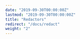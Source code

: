 ```yaml
---
date: "2019-09-30T00:00:00Z"
lastmod: "2019-09-30T00:00:00Z"
title: "Redactors"
redirect: "/docs/redact"
weight: "2"
---
```

